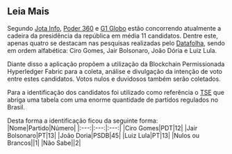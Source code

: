 ## Leia Mais
Segundo [Jota Info](https://www.jota.info/eleicoes/candidatos-a-presidencia-em-2022-quem-sao-23032022), [Poder 360](https://www.poder360.com.br/eleicoes/conheca-os-12-pre-candidatos-a-presidencia-da-republica-em-2022/) e [G1 Globo](https://g1.globo.com/politica/noticia/2021/11/29/eleicoes-2022-veja-quem-sao-os-pre-candidatos-a-presidente-ate-o-momento.ghtml) estão concorrendo atualmente a cadeira da presidência da república em média 11 candidatos. Dentre este, apenas quatro se destacam nas pesquisas realizadas pelo [Datafolha](https://www1.folha.uol.com.br/poder/2022/03/datafolha-bolsonaro-ganha-folego-e-marca-26-no-1o-turno-lula-lidera-com-43.shtml), sendo em ordem alfabética: Ciro Gomes, Jair Bolsonaro, João Dória e Luiz Lula.

Diante disso a aplicação propõem a utilização da Blockchain Permissionada Hyperledger Fabric para a coleta, análise e divulgação da intenção de voto entre estes candidatos. Votos nulos e duvidosos também serão coletados.

Para a identificação dos candidatos foi utilizado como referência o [TSE](https://www.tse.jus.br/partidos/partidos-registrados-no-tse) que abriga uma tabela com uma enorme quantidade de partidos regulados no Brasil.

Desta forma a identificação ficou da seguinte forma:
|Nome|Partido|Número|
|:---:|:---:|:---:|
|Ciro Gomes|PDT|12|
|Jair Bolsonaro|PT|13|
|João Doria|PSDB|45|
|Luiz Lula|PT|13|
|Nulos ou Brancos||1|
|Não Sabe||2|